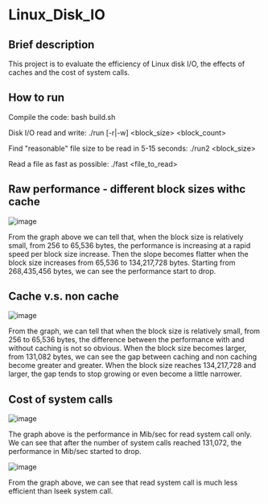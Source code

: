 # Linux_Disk_IO

## Brief description
This project is to evaluate the efficiency of Linux disk I/O, the effects of caches and the cost of system calls.
## How to run
Compile the code: bash build.sh

Disk I/O read and write: ./run <filename> [-r|-w] <block_size> <block_count>

Find "reasonable" file size to be read in 5-15 seconds: ./run2 <filename> <block_size>

Read a file as fast as possible: ./fast <file_to_read>

## Raw performance - different block sizes withc cache
![image](https://user-images.githubusercontent.com/91846138/208181658-ffe55f6e-ddeb-4795-81f7-b23ac4a44e5f.png)

From the graph above we can tell that, when the block size is relatively small, from 256 to 65,536 bytes, the performance is increasing at a rapid speed per block size increase. Then the slope becomes flatter when the block size increases from 65,536 to 134,217,728 bytes. Starting from 268,435,456 bytes, we can see the performance start to drop.

## Cache v.s. non cache
![image](https://user-images.githubusercontent.com/91846138/208181804-c95cf471-2294-423f-b8c8-b7ecc3a2bec7.png)

From the graph, we can tell that when the block size is relatively small, from 256 to 65,536 bytes, the difference between the performance with and without caching is not so obvious. When the block size becomes larger, from 131,082 bytes, we can see the gap between caching and non caching become greater and greater. When the block size reaches 134,217,728 and larger, the gap tends to stop growing or even become a little narrower.

## Cost of system calls
![image](https://user-images.githubusercontent.com/91846138/208182086-f0219016-54d4-4b01-8772-aee1a5ac7c02.png)

The graph above is the performance in Mib/sec for read system call only. We can see that after the number of system calls reached 131,072, the performance in Mib/sec started to drop.

![image](https://user-images.githubusercontent.com/91846138/208182264-c4a64b63-71e2-4df7-b8fc-ad201921250e.png)

From the graph above, we can see that read system call is much less efficient than lseek system call.
